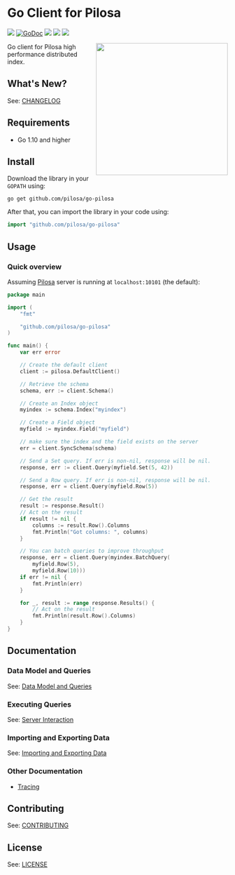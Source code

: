 # Go Client for Pilosa

<a href="https://github.com/pilosa"><img src="https://img.shields.io/badge/pilosa-1.2-blue.svg"></a>
<a href="https://godoc.org/github.com/pilosa/go-pilosa"><img src="https://godoc.org/github.com/pilosa/go-pilosa?status.svg" alt="GoDoc"></a>
<a href="https://travis-ci.org/pilosa/go-pilosa"><img src="https://api.travis-ci.org/pilosa/go-pilosa.svg?branch=master"></a>
<a href="https://goreportcard.com/report/github.com/pilosa/go-pilosa"><img src="https://goreportcard.com/badge/github.com/pilosa/go-pilosa?updated=1"></a>
<a href="https://coveralls.io/github/pilosa/go-pilosa"><img src="https://coveralls.io/repos/github/pilosa/go-pilosa/badge.svg?updated=2"></a>

<img src="https://www.pilosa.com/img/speed_sloth.svg" style="float: right" align="right" height="301">

Go client for Pilosa high performance distributed index.

## What's New?

See: [CHANGELOG](CHANGELOG.md)

## Requirements

* Go 1.10 and higher

## Install

Download the library in your `GOPATH` using:
```
go get github.com/pilosa/go-pilosa
```

After that, you can import the library in your code using:

```go
import "github.com/pilosa/go-pilosa"
```

## Usage

### Quick overview

Assuming [Pilosa](https://github.com/pilosa/pilosa) server is running at `localhost:10101` (the default):

```go
package main

import (
	"fmt"

	"github.com/pilosa/go-pilosa"
)

func main() {
	var err error

	// Create the default client
	client := pilosa.DefaultClient()

	// Retrieve the schema
	schema, err := client.Schema()

	// Create an Index object
	myindex := schema.Index("myindex")

	// Create a Field object
	myfield := myindex.Field("myfield")

	// make sure the index and the field exists on the server
	err = client.SyncSchema(schema)

	// Send a Set query. If err is non-nil, response will be nil.
	response, err := client.Query(myfield.Set(5, 42))

	// Send a Row query. If err is non-nil, response will be nil.
	response, err = client.Query(myfield.Row(5))

	// Get the result
	result := response.Result()
	// Act on the result
	if result != nil {
		columns := result.Row().Columns
		fmt.Println("Got columns: ", columns)
	}

	// You can batch queries to improve throughput
	response, err = client.Query(myindex.BatchQuery(
		myfield.Row(5),
		myfield.Row(10)))
	if err != nil {
		fmt.Println(err)
	}

	for _, result := range response.Results() {
		// Act on the result
		fmt.Println(result.Row().Columns)
	}
}
```

## Documentation

### Data Model and Queries

See: [Data Model and Queries](docs/data-model-queries.md)

### Executing Queries

See: [Server Interaction](docs/server-interaction.md)

### Importing and Exporting Data

See: [Importing and Exporting Data](docs/imports-exports.md)

### Other Documentation

* [Tracing](docs/tracing.md)

## Contributing

See: [CONTRIBUTING](CONTRIBUTING.md)

## License

See: [LICENSE](LICENSE)
